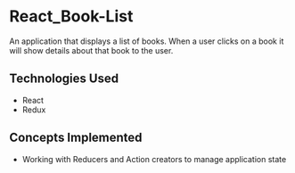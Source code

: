 # React_Book-List

An application that displays a list of books. When a user clicks on a book it will show details about that book to the user.

## Technologies Used

- React
- Redux

## Concepts Implemented

- Working with Reducers and Action creators to manage application state
